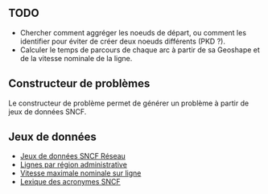 ## TODO

- Chercher comment aggréger les noeuds de départ, ou comment les identifier pour éviter de créer deux noeuds différents (PKD ?).
- Calculer le temps de parcours de chaque arc à partir de sa Geoshape et de la vitesse nominale de la ligne.


## Constructeur de problèmes

Le constructeur de problème permet de générer un problème à partir de jeux de données SNCF.

## Jeux de données

- [Jeux de données SNCF Réseau](https://ressources.data.sncf.com/explore/?sort=modified&q=publisher:'SNCF+R%C3%A9seau,+DIRECTION+FINANCE+ACHATS'+OR+publisher:'SNCF+R%C3%A9seau)
- [Lignes par région administrative](https://ressources.data.sncf.com/explore/dataset/lignes-par-region-administrative/information/?location=7,44.99977,5.9491&basemap=jawg.transports)
- [Vitesse maximale nominale sur ligne](https://ressources.data.sncf.com/explore/dataset/vitesse-maximale-nominale-sur-ligne/table/?location=8,46.81798,2.5351&basemap=jawg.transports)
- [Lexique des acronymes SNCF](https://ressources.data.sncf.com/explore/dataset/lexique-des-acronymes-sncf/)